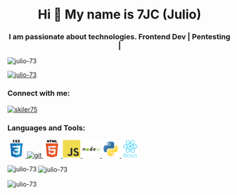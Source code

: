
<h1 align="center">Hi 👋  My name is 7JC (Julio)</h1>
<h3 align="center">I am passionate about technologies. Frontend Dev | Pentesting |</h3>

<p align="left"> <img src="https://komarev.com/ghpvc/?username=julio-73&label=Profile%20views&color=0e75b6&style=flat" alt="julio-73" /> </p>

<p align="left"> <a href="https://github.com/ryo-ma/github-profile-trophy"><img src="https://github-profile-trophy.vercel.app/?username=julio-73" alt="julio-73" /></a> </p>

<h3 align="left">Connect with me:</h3>
<p align="left">
<a href="https://twitter.com/skiler75" target="blank"><img align="center" src="https://raw.githubusercontent.com/rahuldkjain/github-profile-readme-generator/master/src/images/icons/Social/twitter.svg" alt="skiler75" height="30" width="40" /></a>
</p>

<h3 align="left">Languages and Tools:</h3>
<p align="left"> <a href="https://www.w3schools.com/css/" target="_blank" rel="noreferrer"> <img src="https://raw.githubusercontent.com/devicons/devicon/master/icons/css3/css3-original-wordmark.svg" alt="css3" width="40" height="40"/> </a> <a href="https://git-scm.com/" target="_blank" rel="noreferrer"> <img src="https://www.vectorlogo.zone/logos/git-scm/git-scm-icon.svg" alt="git" width="40" height="40"/> </a> <a href="https://www.w3.org/html/" target="_blank" rel="noreferrer"> <img src="https://raw.githubusercontent.com/devicons/devicon/master/icons/html5/html5-original-wordmark.svg" alt="html5" width="40" height="40"/> </a> <a href="https://developer.mozilla.org/en-US/docs/Web/JavaScript" target="_blank" rel="noreferrer"> <img src="https://raw.githubusercontent.com/devicons/devicon/master/icons/javascript/javascript-original.svg" alt="javascript" width="40" height="40"/> </a> <a href="https://nodejs.org" target="_blank" rel="noreferrer"> <img src="https://raw.githubusercontent.com/devicons/devicon/master/icons/nodejs/nodejs-original-wordmark.svg" alt="nodejs" width="40" height="40"/> </a> <a href="https://www.python.org" target="_blank" rel="noreferrer"> <img src="https://raw.githubusercontent.com/devicons/devicon/master/icons/python/python-original.svg" alt="python" width="40" height="40"/> </a> <a href="https://reactjs.org/" target="_blank" rel="noreferrer"> <img src="https://raw.githubusercontent.com/devicons/devicon/master/icons/react/react-original-wordmark.svg" alt="react" width="40" height="40"/> </a> </p>


  
     





<p><img align="left" src="https://github-readme-stats.vercel.app/api/top-langs?username=julio-73&show_icons=true&locale=en&layout=compact" alt="julio-73" /></p>

<p>&nbsp;<img align="center" src="https://github-readme-stats.vercel.app/api?username=julio-73&show_icons=true&locale=en" alt="julio-73" /></p>

<p><img align="center" src="https://github-readme-streak-stats.herokuapp.com/?user=julio-73&" alt="julio-73" /></p>

